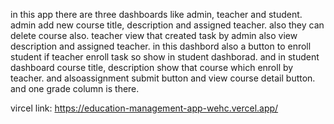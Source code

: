in this app there are three dashboards like admin, teacher and student. admin add new course title, description and assigned teacher. also they can delete course also. teacher view that created task by admin also view description and assigned teacher. in this dashbord also a button to enroll student if teacher enroll task so show in student dashborad. and in student dashboard course title, description show that course which enroll by teacher. and alsoassignment submit button and view course detail button. and one grade column is there.

vircel link: https://education-management-app-wehc.vercel.app/
